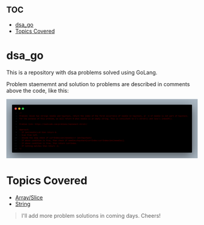 ## TOC
- [dsa_go](#dsa_go)
- [Topics Covered](#topics-covered)

# dsa_go
This is a repository with dsa problems solved using GoLang.

Problem staememnt and solution to problems are described in comments above the code, like this:


![Problem and solution description](readme_assets/prblmAndSolDesc.png)

# Topics Covered
- [Array/Slice](./array_problems/)
- [String](./string_problems/)


> I'll add more problem solutions in coming days. Cheers!